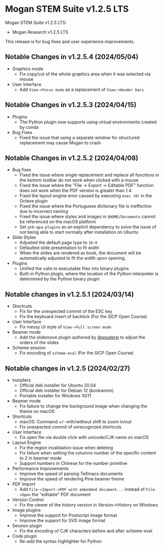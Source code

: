 # Mogan STEM Suite v1.2.5 LTS
Mogan STEM Suite v1.2.5 LTS:
+ Mogan Research v1.2.5 LTS

This release is for bug fixes and user experience improvements.

## Notable Changes in v1.2.5.4 (2024/05/04)
+ Graphics mode
  - Fix copy/cut of the whole graphics area when it was selected via mouse
+ User Interface
  - Add `View->Focus mode` as a replacement of `View->Header bars`

## Notable Changes in v1.2.5.3 (2024/04/15)
+ Plugins
  - The Python plugin now supports using virtual environments created by conda
+ Bug Fixes
  - Fixed the issue that using a separate window for structured replacement may cause Mogan to crash

## Notable Changes in v1.2.5.2 (2024/04/08)
+ Bug fixes
  + Fixed the issue where single replacement and replace all functions in the bottom toolbar do not work when clicked with a mouse
  + Fixed the issue where the "File -> Export -> Editable PDF" function does not work when the PDF version is greater than 1.4
  + Fixed the layout engine error caused by executing `ones (0)` in the Octave plugin
  + Fixed the issue where the Portuguese dictionary file is ineffective due to incorrect naming
  + Fixed the issue where styles and images in `$HOME/Documents` cannot be referenced on the macOS platform
  + Set `qt6-qpa-plugins` as an explicit dependency to solve the issue of not being able to start normally after installation on Ubuntu
+ Slide Styles
  + Adjusted the default page type to `16:9`
  + Defaulted slide presentation to fit width
  + When the slides are rendered as book, the document will be automatically adjusted to fit the width upon opening.
+ Plugins
  + Unified the calls to executable files into binary plugins
  + Built-in Python plugin, where the location of the Python interpreter is determined by the Python binary plugin

## Notable changes in v1.2.5.1 (2024/03/14)
+ Shortcuts
  + Fix for the unexpected commit of the ESC key
  + Fix the keyboard insert of backtick (For the SICP Open Course)
+ User Interface
  + Fix messy UI style of `View->Full screen mode`
+ Beamer mode
  + Add the slidemove plugin authored by [@woutersj](https://github.com/woutersj) to adjust the orders of the slides
+ Scheme session
  + Fix encoding of `scheme-eval` (For the SICP Open Course)


## Notable changes in v1.2.5 (2024/02/27)
+ Installers
  + Official deb installer for Ubuntu 20.04
  + Official deb installer for Debian 12 (bookworm)
  + Portable installer for Windows 10/11
+ Beamer mode
  + Fix failure to change the background image when changing the theme on macOS
+ Shortcuts
  + macOS: Command +/- with/without shift to zoom in/out
  + Fix unexpected commit of unrecognized shortcuts
+ User Interface
  + Fix open file via double click with unicode/CJK name on macOS
+ Layout Engine
  + Fix the region invalidation issue when deleting
  + Fix failure when setting the columns number of the specific content to 2 in beamer mode
  + Support numbers in Chinese for the number primitive
+ Performance Improvements
  + Improve the speed of parsing TeXmacs documents
  + Improve the speed of rendering Pine beamer theme
+ PDF Import
  + Add `File->Import->PDF with embedded document...` instead of `File->Open` the "editable" PDF document
+ Version Control
  + Fix the viewer of the history version in Version->History on Windows
+ Image plugins
  + Improve the support for Postscript image format
  + Improve the support for SVG image format
+ Session plugin
  + Fix the encoding of CJK characters before and after scheme-eval
+ Code plugin
  + Re-add the syntax highlighter for Python
